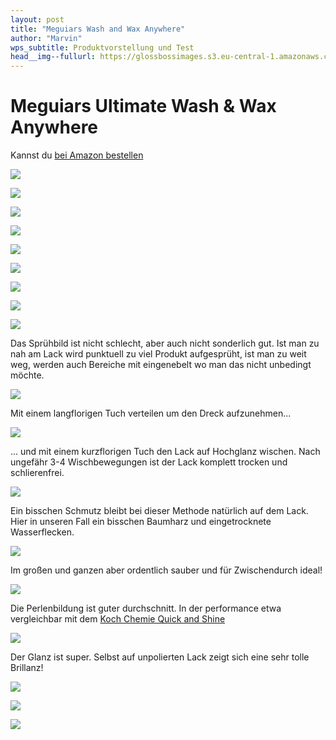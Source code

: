 ```yaml
---
layout: post
title: "Meguiars Wash and Wax Anywhere"
author: "Marvin"
wps_subtitle: Produktvorstellung und Test
head__img--fullurl: https://glossbossimages.s3.eu-central-1.amazonaws.com/marvin/meguiars_wash_wax_anywhere/DSC00343.jpg
---
```

# Meguiars Ultimate Wash & Wax Anywhere

Kannst du [bei Amazon bestellen](http://amzn.to/1IuDraF)

![](https://glossbossimages.s3.eu-central-1.amazonaws.com/marvin/meguiars_wash_wax_anywhere/DSC00343.jpg)

![](https://glossbossimages.s3.eu-central-1.amazonaws.com/marvin/meguiars_wash_wax_anywhere/DSC00344.jpg)

![](https://glossbossimages.s3.eu-central-1.amazonaws.com/marvin/meguiars_wash_wax_anywhere/DSC00345.jpg)

![](https://glossbossimages.s3.eu-central-1.amazonaws.com/marvin/meguiars_wash_wax_anywhere/DSC00348.jpg)

![](https://glossbossimages.s3.eu-central-1.amazonaws.com/marvin/meguiars_wash_wax_anywhere/DSC00349.jpg)

![](https://glossbossimages.s3.eu-central-1.amazonaws.com/marvin/meguiars_wash_wax_anywhere/DSC00350.jpg)

![](https://glossbossimages.s3.eu-central-1.amazonaws.com/marvin/meguiars_wash_wax_anywhere/DSC00353.jpg)

![](https://glossbossimages.s3.eu-central-1.amazonaws.com/marvin/meguiars_wash_wax_anywhere/DSC00354.jpg)

![](https://glossbossimages.s3.eu-central-1.amazonaws.com/marvin/meguiars_wash_wax_anywhere/DSC00355.jpg)

Das Sprühbild ist nicht schlecht, aber auch nicht sonderlich gut. Ist man zu nah am Lack wird punktuell zu viel Produkt aufgesprüht, ist man zu weit weg, werden auch Bereiche mit eingenebelt wo man das nicht unbedingt möchte.

![](https://glossbossimages.s3.eu-central-1.amazonaws.com/marvin/meguiars_wash_wax_anywhere/DSC00356.jpg)

Mit einem langflorigen Tuch verteilen um den Dreck aufzunehmen...

![](https://glossbossimages.s3.eu-central-1.amazonaws.com/marvin/meguiars_wash_wax_anywhere/DSC00357.jpg)

... und mit einem kurzflorigen Tuch den Lack auf Hochglanz wischen. Nach ungefähr 3-4 Wischbewegungen ist der Lack komplett trocken und schlierenfrei.

![](https://glossbossimages.s3.eu-central-1.amazonaws.com/marvin/meguiars_wash_wax_anywhere/DSC00359.jpg)

Ein bisschen Schmutz bleibt bei dieser Methode natürlich auf dem Lack. Hier in unseren Fall ein bisschen Baumharz und eingetrocknete Wasserflecken.

![](https://glossbossimages.s3.eu-central-1.amazonaws.com/marvin/meguiars_wash_wax_anywhere/DSC00360.jpg)

Im großen und ganzen aber ordentlich sauber und für Zwischendurch ideal!

![](https://glossbossimages.s3.eu-central-1.amazonaws.com/marvin/meguiars_wash_wax_anywhere/DSC00362.jpg)

Die Perlenbildung ist guter durchschnitt. In der performance etwa vergleichbar mit dem [Koch Chemie Quick and Shine](http://amzn.to/1Yg3743)

![](https://glossbossimages.s3.eu-central-1.amazonaws.com/marvin/meguiars_wash_wax_anywhere/DSC00365.jpg)

Der Glanz ist super. Selbst auf unpolierten Lack zeigt sich eine sehr tolle Brillanz!

![](https://glossbossimages.s3.eu-central-1.amazonaws.com/marvin/meguiars_wash_wax_anywhere/DSC00377.jpg)

![](https://glossbossimages.s3.eu-central-1.amazonaws.com/marvin/meguiars_wash_wax_anywhere/DSC00379.jpg)

![](https://glossbossimages.s3.eu-central-1.amazonaws.com/marvin/meguiars_wash_wax_anywhere/DSC00382.jpg)